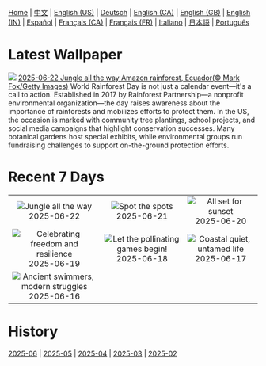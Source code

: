 [Home](../README.md) | [中文](zh-CN.md) | [English (US)](en-US.md) | [Deutsch](de-DE.md) | [English (CA)](en-CA.md) | [English (GB)](en-GB.md) | [English (IN)](en-IN.md) | [Español](es-ES.md) | [Français (CA)](fr-CA.md) | [Français (FR)](fr-FR.md) | [Italiano](it-IT.md) | [日本語](ja-JP.md) | [Português](pt-BR.md)

# Latest Wallpaper
![](https://www.bing.com/th?id=OHR.AmazonEcuador_EN-US2195278379_UHD.jpg)
[2025-06-22 Jungle all the way Amazon rainforest, Ecuador(© Mark Fox/Getty Images)](https://www.bing.com/th?id=OHR.AmazonEcuador_EN-US2195278379_UHD.jpg)
World Rainforest Day is not just a calendar event—it's a call to action. Established in 2017 by Rainforest Partnership—a nonprofit environmental organization—the day raises awareness about the importance of rainforests and mobilizes efforts to protect them. In the US, the occasion is marked with community tree plantings, school projects, and social media campaigns that highlight conservation successes. Many botanical gardens host special exhibits, while environmental groups run fundraising challenges to support on-the-ground protection efforts.

# Recent 7 Days
|  |  |  |
|:---:|:---:|:---:|
| ![](https://www.bing.com/th?id=OHR.AmazonEcuador_EN-US2195278379_400x240.jpg "Jungle all the way") 2025-06-22 | ![](https://www.bing.com/th?id=OHR.SerengetiGiraffe_EN-US2127484447_400x240.jpg "Spot the spots") 2025-06-21 | ![](https://www.bing.com/th?id=OHR.IcelandSolstice_EN-US2057542769_400x240.jpg "All set for sunset") 2025-06-20 |
| ![](https://www.bing.com/th?id=OHR.TexasCapitol_EN-US1992205396_400x240.jpg "Celebrating freedom and resilience") 2025-06-19 | ![](https://www.bing.com/th?id=OHR.AsianSwallowtail_EN-US1924189362_400x240.jpg "Let the pollinating games begin!") 2025-06-18 | ![](https://www.bing.com/th?id=OHR.CumberlandOaks_EN-US1850139942_400x240.jpg "Coastal quiet, untamed life") 2025-06-17 |
| ![](https://www.bing.com/th?id=OHR.SeaTurtleBrazil_EN-US1789042400_400x240.jpg "Ancient swimmers, modern struggles") 2025-06-16 |  |  |

# History
[2025-06](../archives/wallpaper/en-US/w_2025_06.md) | [2025-05](../archives/wallpaper/en-US/w_2025_05.md) | [2025-04](../archives/wallpaper/en-US/w_2025_04.md) | [2025-03](../archives/wallpaper/en-US/w_2025_03.md) | [2025-02](../archives/wallpaper/en-US/w_2025_02.md)
